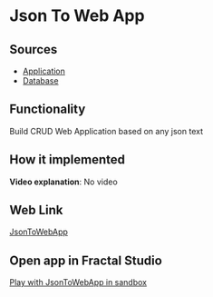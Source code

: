 # Json To Web App

## Sources

- [Application](https://github.com/fraplat/FractalPlatform/tree/main/FractalPlatform.Examples/Applications/JsonToWebApp/JsonToWebAppApplication.cs)
- [Database](https://github.com/fraplat/FractalPlatform/tree/main/FractalPlatform.Examples/Databases/JsonToWebApp)

## Functionality

Build CRUD Web Application based on any json text

## How it implemented

**Video explanation**: No video

## Web Link

[JsonToWebApp](https://fraplat.tech/jupiter/JsonToWebApp)

## Open app in Fractal Studio

[Play with JsonToWebApp in sandbox](https://fraplat.tech/mars/FractalStudio/?tag=JsonToWebApp+template)



